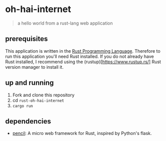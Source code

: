 # oh-hai-internet
> a hello world from a rust-lang web application

## prerequisites

This application is written in the [Rust Programming Language](https://www.rust-lang.org/en-US/).
Therefore to run this application you'll need Rust installed. If you do not already have Rust 
installed, I recommend using the (rustup)[https://www.rustup.rs/] Rust version manager to install it.

## up and running

1. Fork and clone this repository
2. cd `rust-oh-hai-internet`
3. `cargo run`

## dependencies

- [pencil](https://crates.io/crates/pencil/): A micro web framework for Rust, inspired by
  Python's flask.
